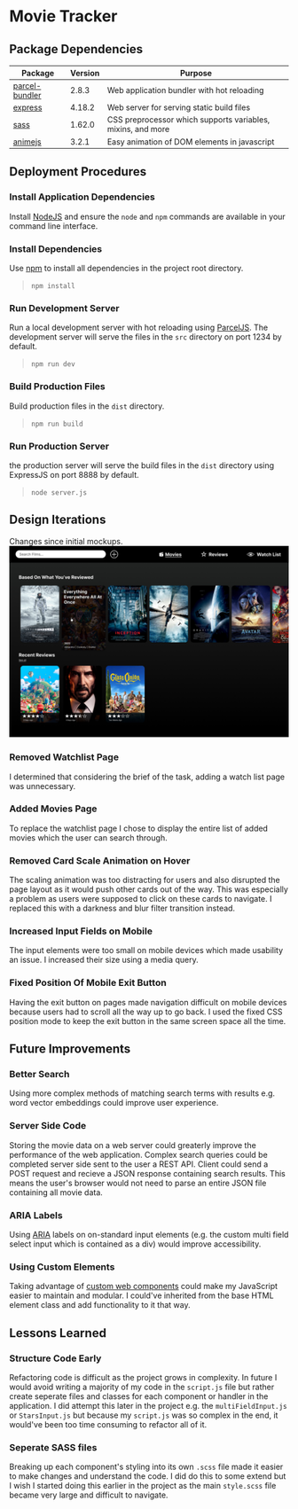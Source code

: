 # Movie Tracker
<!-- (table might look a bit strange if not rendered in markdown) -->
## Package Dependencies
| Package  | Version | Purpose |
| -------- | ------- | --------|
| [parcel-bundler](https://www.npmjs.com/package/parcel) | 2.8.3 | Web application bundler with hot reloading |
| [express](https://www.npmjs.com/package/express) | 4.18.2 | Web server for serving static build files |
| [sass](https://www.npmjs.com/package/sass)  | 1.62.0 | CSS preprocessor which supports variables, mixins, and more | 
| [animejs](https://www.npmjs.com/package/animejs) | 3.2.1  | Easy animation of DOM elements in javascript | 

## Deployment Procedures

### Install Application Dependencies
Install [NodeJS](https://nodejs.org/en/) and ensure the `node` and `npm` commands are available in your command line interface. 

### Install Dependencies
Use [npm](https://www.npmjs.com/) to install all dependencies in the project root directory.
> `npm install`

### Run Development Server
Run a local development server with hot reloading using [ParcelJS](https://parceljs.org/). The development server will serve the files in the `src` directory on port 1234 by default.
> `npm run dev`

### Build Production Files
Build production files in the `dist` directory.
> `npm run build`

### Run Production Server
the production server will serve the build files in the `dist` directory using ExpressJS on port 8888 by default.
> `node server.js`

## Design Iterations
Changes since initial mockups.
![Desktop Mockup](./docs/mockup_home.jpg)

### Removed Watchlist Page
I determined that considering the brief of the task, adding a watch list page was unnecessary. 

### Added Movies Page
To replace the watchlist page I chose to display the entire list of added movies which the user can search through.

### Removed Card Scale Animation on Hover
The scaling animation was too distracting for users and also disrupted the page layout as it would push other cards out of the way. This was especially a problem as users were supposed to click on these cards to navigate. I replaced this with a darkness and blur filter transition instead.

### Increased Input Fields on Mobile
The input elements were too small on mobile devices which made usability an issue. I increased their size using a media query. 

### Fixed Position Of Mobile Exit Button
Having the exit button on pages made navigation difficult on mobile devices because users had to scroll all the way up to go back. I used the fixed CSS position mode to keep the exit button in the same screen space all the time.

## Future Improvements

### Better Search
Using more complex methods of matching search terms with results e.g. word vector embeddings could improve user experience.

### Server Side Code
Storing the movie data on a web server could greaterly improve the performance of the web application. Complex search queries could be completed server side sent to the user a REST API. Client could send a POST request and recieve a JSON response containing search results. This means the user's browser would not need to parse an entire JSON file containing all movie data.

### ARIA Labels
Using [ARIA](https://developer.mozilla.org/en-US/docs/Web/Accessibility/ARIA) labels on on-standard input elements (e.g. the custom multi field select input which is contained as a div) would improve accessibility.

### Using Custom Elements
Taking advantage of [custom web components](https://developer.mozilla.org/en-US/docs/Web/API/Web_components/Using_custom_elements) could make my JavaScript easier to maintain and modular. I could've inherited from the base HTML element class and add functionality to it that way.

## Lessons Learned

### Structure Code Early
Refactoring code is difficult as the project grows in complexity. In future I would avoid writing a majority of my code in the `script.js` file but rather create seperate files and classes for each component or handler in the application. I did attempt this later in the project e.g. the `multiFieldInput.js` or `StarsInput.js` but because my `script.js` was so complex in the end, it would've been too time consuming to refactor all of it. 

### Seperate SASS files
Breaking up each component's styling into its own `.scss` file made it easier to make changes and understand the code. I did do this to some extend but I wish I started doing this earlier in the project as the main `style.scss` file became very large and difficult to navigate.
